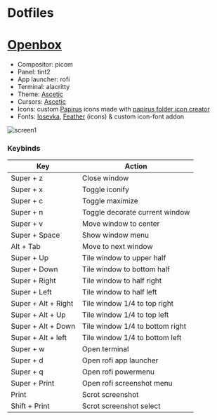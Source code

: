 # Dotfiles
# [Openbox]()
- Compositor: picom
- Panel: tint2
- App launcher: rofi
- Terminal: alacritty
- Theme: [Ascetic](https://github.com/Myagko/Ascetic-gtk)
- Cursors: [Ascetic](https://github.com/Myagko/Ascetic-cursors)
- Icons: custom [Papirus](https://github.com/PapirusDevelopmentTeam/papirus-icon-theme) icons made with [papirus folder icon creator](https://github.com/Adapta-Projects/Papirus-Folder-Icon-Creator)
- Fonts: [Iosevka](https://github.com/be5invis/Iosevka), [Feather](https://github.com/feathericons/feather#feather) (icons) & custom icon-font addon

![screen1](https://github.com/Myagko/dotfiles/blob/main/example/1.png)

### Keybinds
| Key | Action |
| --- | --- |
| Super + z | Close window |
| Super + x | Toggle iconify |
| Super + c | Toggle maximize |
| Super + n | Toggle decorate current window |
| Super + v | Move window to center |
| Super + Space | Show window menu |
| Alt + Tab | Move to next window |
| Super + Up | Tile window to upper half |
| Super + Down | Tile window to bottom half |
| Super + Right | Tile window to half right |
| Super + Left | Tile window to half left |
| Super + Alt + Right | Tile window 1/4 to top right |
| Super + Alt + Up | Tile window 1/4 to top left |
| Super + Alt + Down | Tile window 1/4 to bottom right |
| Super + Alt + left | Tile window 1/4 to bottom left |
| Super + w | Open terminal |
| Super + d | Open rofi app launcher |
| Super + q | Open rofi powermenu |
| Super + Print | Open rofi screenshot menu |
| Print | Scrot screenshot |
| Shift + Print | Scrot screenshot select |
